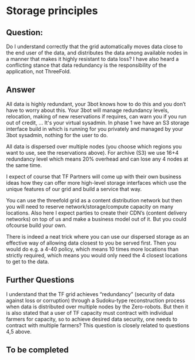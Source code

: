 # Storage principles

## Question:

Do I understand correctly that the grid automatically moves data close to the end user of the data, and distributes the data among available nodes in a manner that makes it highly resistant to data loss? I have also heard a conflicting stance that data redundancy is the responsibility of the application, not ThreeFold.  

## Answer

All data is highly redundant, your 3bot knows how to do this and you don’t have to worry about this.
Your 3bot will manage redundancy levels, relocation, making of new reservations if requires, can warn you if you run out of credit, … It's your virtual sysadmin. In phase 1 we have an S3 storage interface build in which is running for you privately and managed by your 3bot sysadmin, nothing for the user to do.

All data is dispersed over multiple nodes (you choose which regions you want to use, see the reservations above). For archive (S3) we use 16+4 redundancy level which means 20% overhead and can lose any 4 nodes at the same time.

I expect of course that TF Partners will come up with their own business ideas how they can offer more high-level storage interfaces which use the unique features of our grid and build a service that way.

You can use the threefold grid as a content distribution network but then you will need to reserve network/storage/compute capacity on many locations. Also here I expect parties to create their CDN’s (content delivery networks) on top of us and make a business model out of it. But you could ofcourse build your own. 

There is indeed a neat trick where you can use our dispersed storage as an effective way of allowing data closest to you be served first. Then you would do e.g. a 4-40 policy, which means 10 times more locations than strictly required, which means you would only need the 4 closest locations to get to the data.

## Further Questions

I understand that the TF grid achieves “redundancy” (security of data against loss or corruption) through a Sudoku-type reconstruction process when data is distributed over multiple nodes by the Zero-robots.  But then it is also stated that a user of TF capacity must contract with individual farmers for capacity, so to achieve desired data security, one needs to contract with multiple farmers? This question is closely related to questions 4,5 above. 

## To be completed

